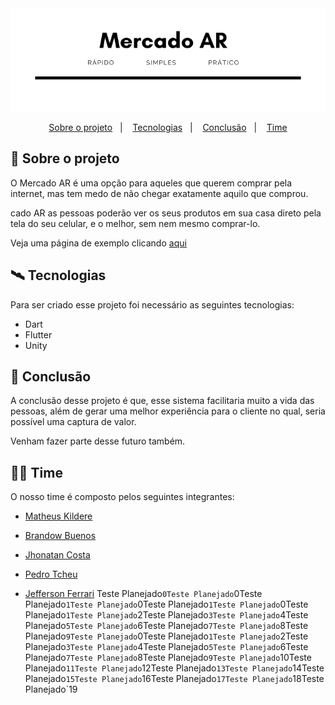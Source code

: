 <div align="center">
    <img src="./images-readme/Mercado_AR.png">

<p align="center">
<a href="#about">Sobre o projeto</a>&nbsp;&nbsp;&nbsp;|&nbsp;&nbsp;&nbsp;
<a href="#tech">Tecnologias</a>&nbsp;&nbsp;&nbsp;|&nbsp;&nbsp;&nbsp;
<a href="#conclusion">Conclusão</a>&nbsp;&nbsp;&nbsp;|&nbsp;&nbsp;&nbsp;
<a href="#license">Time</a>
</p>
</div>

<a id="about"></a>

## :book: Sobre o projeto

O Mercado AR é uma opção para aqueles que querem comprar pela internet, mas tem medo de não chegar exatamente aquilo que comprou.

cado AR as pessoas poderão ver os seus produtos em sua casa direto pela tela do seu celular, e o melhor, sem nem mesmo comprar-lo.

Veja uma página de exemplo clicando [aqui](https://mercado-ar.netlify.app/)


<a id="tech"></a>

## :artificial_satellite: Tecnologias

Para ser criado esse projeto foi necessário as seguintes tecnologias:

- Dart
- Flutter
- Unity


<a id="conclusion"></a>

## :dart: Conclusão

A conclusão desse projeto é que, esse sistema facilitaria muito a vida das pessoas, além de gerar uma melhor experiência para o cliente no qual, seria possível uma captura de valor.

Venham fazer parte desse futuro também.



<a id="license"></a>

## :man_technologist: Time

O nosso time é composto pelos seguintes integrantes:

- [Matheus Kildere](https://www.linkedin.com/in/matheus-kildere-35947618b/)

- [Brandow Buenos](https://www.linkedin.com/in/brandowbuenos/)

- [Jhonatan Costa](https://www.linkedin.com/in/jhonatan-costa-1b6074174/)

- [Pedro Tcheu](https://www.linkedin.com/in/pedro-tcheu/)

- [Jefferson Ferrari](https://www.linkedin.com/in/jefferson-f-b24248191/)
Teste Planejado`0Teste Planejado`0Teste Planejado`1Teste Planejado`0Teste Planejado`1Teste Planejado`0Teste Planejado`1Teste Planejado`2Teste Planejado`3Teste Planejado`4Teste Planejado`5Teste Planejado`6Teste Planejado`7Teste Planejado`8Teste Planejado`9Teste Planejado`0Teste Planejado`1Teste Planejado`2Teste Planejado`3Teste Planejado`4Teste Planejado`5Teste Planejado`6Teste Planejado`7Teste Planejado`8Teste Planejado`9Teste Planejado`10Teste Planejado`11Teste Planejado`12Teste Planejado`13Teste Planejado`14Teste Planejado`15Teste Planejado`16Teste Planejado`17Teste Planejado`18Teste Planejado`19